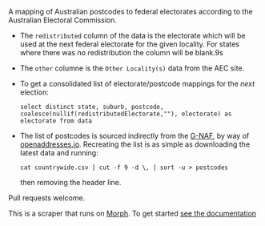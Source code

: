 A mapping of Australian postcodes to federal electorates according to the Australian Electoral Commission.

* The `redistributed` column of the data is the electorate which will be used at the next federal electorate for the given locality. For states where there was no redistribution the column will be blank.9s
* The `other` columne is the `Other Locality(s)` data from the AEC site.
* To get a consolidated list of electorate/postcode mappings for the *next* election:
    
    ```
    select distinct state, suburb, postcode, coalesce(nullif(redistributedElectorate,""), electorate) as electorate from data
    ```
    
* The list of postcodes is sourced indirectly from the [G-NAF](https://data.gov.au/dataset/ds-ga-074edff7-fd26-4ff5-87e4-0108e71afe43/details?q=g-naf), by way of [openaddresses.io](http://results.openaddresses.io/sources/au/countrywide). Recreating the list is as simple as downloading the latest data and running:
    ```
    cat countrywide.csv | cut -f 9 -d \, | sort -u > postcodes
    ```
    then removing the header line.

Pull requests welcome.


This is a scraper that runs on [Morph](https://morph.io). To get started [see the documentation](https://morph.io/documentation)
